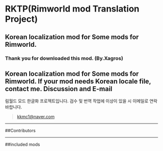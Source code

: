 # RKTP(Rimworld mod Translation Project)
## Korean localization mod for Some mods for Rimworld.
### Thank you for downloaded this mod. (By.Xagros)

Korean localization mod for Some mods for Rimworld.
If your mod needs Korean locale file, contact me. Discussion and E-mail
-------------
림월드 모드 한글화 프로젝트입니다. 검수 및 번역 작업에 이상이 있을 시 이메일로 연락 바랍니다.
>kkmc1@naver.com

*****

##Contributors

*****

##included mods
